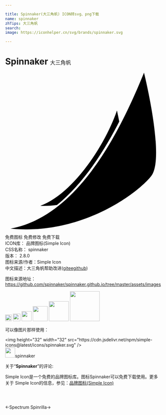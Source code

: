 ```yaml
---

title: Spinnaker(大三角帆) ICON转svg、png下载
name: spinnaker
zhTips: 大三角帆
search: 
image: https://iconhelper.cn/svg/brands/spinnaker.svg

---
```


# Spinnaker  <small style="font-size: 60%;font-weight: 100">大三角帆</small>

<div id="svg" class="svg-wrap">
<svg role="img" viewBox="0 0 24 24" xmlns="http://www.w3.org/2000/svg"><title>Spinnaker icon</title><path d="M21.343 0C17.785 8.741 11.317 21.987.815 23.882c10.806 1.064 19.481-5.327 21.646-8.066C24.627 13.076 21.343 0 21.343 0zM.815 23.882L.8 23.88v.004l.015-.003zM17.182 5.8C15.409 10.988 10.477 18.547 5.4 20.39c.885.033 1.74-.019 2.561-.132 3.989-3.221 7.14-8.037 9.577-12.771-.193-.981-.356-1.687-.356-1.687z"/></svg>
</div>
<detail full-name='spinnaker'></detail>

<div class="detail-page">
<p>
<span><span class="badge-success badge">免费图标</span> <span class="badge-success badge">免费修改</span>  <span class="badge-success badge">免费下载</span> </span>
<br/>
<span>
ICON库：
<span class="badge-secondary badge">品牌图标(Simple Icon)</span> 
</span>
<br/>
<span>
CSS名称：
<span class="badge-secondary badge">spinnaker</span> 
</span>

<br/>
<span>
版本：
<span class="badge-secondary badge">2.8.0</span> 
</span>
<br/>
<span>图标来源/作者：<span class="badge-light badge">Simple Icon</span></span> 
<br/>
<span class="zh-detail">中文描述：<span class="badge-primary badge">大三角帆</span><span class="help-link"><span>帮助改进</span>(<a href="https://gitee.com/liuwave/icon-helper/edit/master/json/brands/spinnaker.json" target="_blank" rel="noopener noreferrer">gitee</a><a href="https://github.com/liuwave/icon-helper/edit/master/json/brands/spinnaker.json" target="_blank" rel="noopener noreferrer">github</a></span>)</span><br/>
</p>
</div><div class="description description alert alert-light"><p>图标来源地址：<a href="https://github.com/spinnaker/spinnaker.github.io/tree/master/assets/images" target="_blank" rel="noopener noreferrer">https://github.com/spinnaker/spinnaker.github.io/tree/master/assets/images</a></p></div>
<div class="alert alert-dark">
<img height="21" width="21" src="https://cdn.jsdelivr.net/npm/simple-icons@latest/icons/spinnaker.svg" />
<img height="24" width="24" src="https://cdn.jsdelivr.net/npm/simple-icons@latest/icons/spinnaker.svg" />
<img height="32" width="32" src="https://cdn.jsdelivr.net/npm/simple-icons@latest/icons/spinnaker.svg" />
<img height="48" width="48" src="https://cdn.jsdelivr.net/npm/simple-icons@latest/icons/spinnaker.svg" />
<img height="64" width="64" src="https://cdn.jsdelivr.net/npm/simple-icons@latest/icons/spinnaker.svg" />
<img height="96" width="96" src="https://cdn.jsdelivr.net/npm/simple-icons@latest/icons/spinnaker.svg" />

</div>
<div>
  <p>可以像图片那样使用：    
  </p>
  <div class="alert alert-primary" style="font-size: 14px">
    &lt;img height="32" width="32" src="https://cdn.jsdelivr.net/npm/simple-icons@latest/icons/spinnaker.svg" /&gt;
    <copy-btn content='<img height="32" width="32" src="https://cdn.jsdelivr.net/npm/simple-icons@latest/icons/spinnaker.svg" />'></copy-btn>
  </div>
  <div class="alert alert-secondary">
    <img height="32" width="32" src="https://cdn.jsdelivr.net/npm/simple-icons@latest/icons/spinnaker.svg" />spinnaker
    <copy-btn content="spinnaker" btn-title="复制图标名称"></copy-btn>
  </div>
</div>
<div class="icon-detail__container">
<p>关于“<b>Spinnaker</b>”的评论:</p>
</div>
<Vssue title="关于“Spinnaker”的评论" />
<div><p>Simple Icon是一个免费的品牌图标库。图标Spinnaker可以免费下载使用。更多关于  Simple Icon的信息，参见：<a target="_blank" href="https://iconhelper.cn/brands.html">品牌图标(Simple Icon)</a>
</p></div>


<div style="padding:2rem 0 " class="page-nav"><p class="inner"><span class="prev">←<router-link to="/icon/spectrum.html">Spectrum</router-link></span> <span class="next"><router-link to="/icon/spinrilla.html">Spinrilla</router-link>→</span></p></div>
